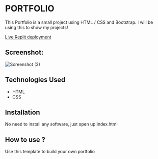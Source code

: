 # PORTFOLIO
This Portfolio is a small project using HTML / CSS and Bootstrap. I will be using this to show my projects!

[Live Replit deployment](https://portfolio.brycecarson1.repl.co/)

## Screenshot:
![Screenshot (3)](https://user-images.githubusercontent.com/117067120/205231188-67e11a3d-30af-41bb-bbc2-b2f459d1dd52.png)


## Technologies Used
* HTML
* CSS
## Installation
No need to install any software, just open up index.html
## How to use ?
Use this template to build your own portfolio
